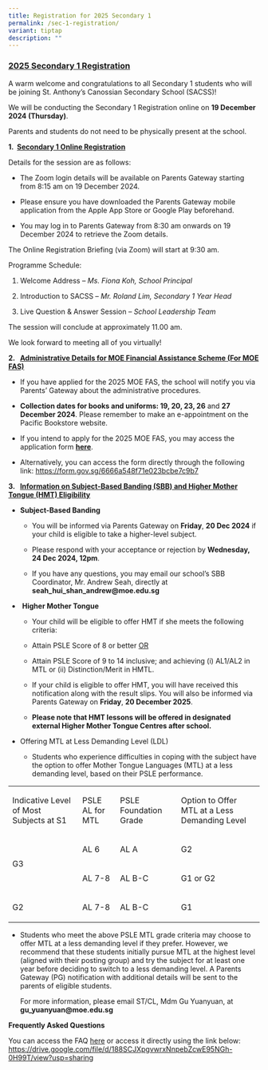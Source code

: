 ```yaml
---
title: Registration for 2025 Secondary 1
permalink: /sec-1-registration/
variant: tiptap
description: ""
---
```

<h3><strong><u>2025 Secondary 1 Registration</u></strong></h3>
<p>A warm welcome and congratulations to all Secondary 1 students who will
be joining St. Anthony’s Canossian Secondary School (SACSS)!&nbsp;</p>
<p>We will be conducting the Secondary 1 Registration online on <strong>19 December 2024 (Thursday)</strong>.&nbsp;</p>
<p>Parents and students do not need to be physically present at the school.</p>
<p><strong>1.&nbsp; <u>Secondary 1 Online Registration</u></strong>
</p>
<p>Details for the session are as follows:</p>
<ul data-tight="true" class="tight">
<li>
<p>The Zoom login details will be available on Parents Gateway starting from
8:15 am on 19 December 2024.</p>
</li>
<li>
<p>Please ensure you have downloaded the Parents Gateway mobile application
from the Apple App Store or Google Play beforehand.</p>
</li>
<li>
<p>You may log in to Parents Gateway from 8:30 am onwards on 19 December
2024 to retrieve the Zoom details.&nbsp;</p>
</li>
</ul>
<p>The Online Registration Briefing (via Zoom) will start at 9:30 am.&nbsp;</p>
<p>Programme Schedule:</p>
<ol data-tight="true" class="tight">
<li>
<p>Welcome Address – <em>Ms. Fiona Koh, School Principal</em>
</p>
</li>
<li>
<p>Introduction to SACSS – <em>Mr. Roland Lim, Secondary 1 Year Head</em>
</p>
</li>
<li>
<p>Live Question &amp; Answer Session – <em>School Leadership Team</em>&nbsp;</p>
</li>
</ol>
<p>The session will conclude at approximately 11.00 am.</p>
<p>We look forward to meeting all of you virtually!</p>
<p><strong>2.&nbsp;&nbsp; <u>Administrative Details for MOE Financial Assistance Scheme (For MOE FAS)</u></strong>
</p>
<ul data-tight="true" class="tight">
<li>
<p>If you have applied for the 2025 MOE FAS, the school will notify you via
Parents’ Gateway about the administrative procedures.</p>
</li>
<li>
<p><strong>Collection dates for books and uniforms: 19, 20, 23, 26</strong> and <strong>27</strong>  <strong>December 2024</strong>.
Please remember to make an e-appointment on the Pacific Bookstore website.</p>
</li>
<li>
<p>If you intend to apply for the 2025 MOE FAS, you may access the application
form <strong><a href="https://go.gov.sg/moe-efas" rel="noopener noreferrer nofollow" target="_blank">here</a></strong>.</p>
</li>
<li>
<p>Alternatively, you can access the form directly through the following
link: <a href="https://form.gov.sg/6666a548f71e023bcbe7c9b7" rel="noopener noreferrer nofollow" target="_blank">https://form.gov.sg/6666a548f71e023bcbe7c9b7</a>
</p>
</li>
</ul>
<p><strong>3.&nbsp;&nbsp; <u>Information on Subject-Based Banding (SBB) and Higher Mother Tongue (HMT) Eligibility</u></strong>
</p>
<ul data-tight="true" class="tight">
<li>
<p><strong>Subject-Based Banding</strong>
</p>
<ul data-tight="true" class="tight">
<li>
<p>You will be informed via Parents Gateway on <strong>Friday</strong>, <strong>20 Dec 2024</strong> if
your child is eligible to take a higher-level subject.</p>
</li>
<li>
<p>Please respond with your acceptance or rejection by <strong>Wednesday, 24 Dec 2024, 12pm</strong>.</p>
</li>
<li>
<p>If you have any questions, you may email our school’s SBB Coordinator,
Mr. Andrew Seah, directly at <strong>seah_hui_shan_andrew@moe.edu.sg</strong>
</p>
</li>
</ul>
</li>
<li>
<p>&nbsp;<strong>Higher Mother Tongue</strong>
</p>
<ul data-tight="true" class="tight">
<li>
<p>Your child will be eligible to offer HMT if she meets the following criteria:</p>
</li>
<li>
<p>Attain PSLE Score of 8 or better <u>OR</u>
</p>
</li>
<li>
<p>Attain PSLE Score of 9 to 14 inclusive; and achieving (i) AL1/AL2 in MTL
or (ii) Distinction/Merit in HMTL.</p>
</li>
<li>
<p>If your child is eligible to offer HMT, you will have received this notification
along with the result slips. You will also be informed via Parents Gateway
on <strong>Friday</strong>, <strong>20 December 2025</strong>.</p>
</li>
<li>
<p><strong>Please note that HMT lessons will be offered in designated external Higher Mother Tongue Centres after school.</strong>
</p>
</li>
</ul>
</li>
<li>
<p>Offering MTL at Less Demanding Level (LDL)</p>
<ul data-tight="true" class="tight">
<li>
<p>Students who experience difficulties in coping with the subject have the
option to offer Mother Tongue Languages (MTL) at a less demanding level,
based on their PSLE performance.</p>
</li>
</ul>
</li>
</ul>
<table style="minWidth: 100px">
<colgroup>
<col>
<col>
<col>
<col>
</colgroup>
<tbody>
<tr>
<td rowspan="1" colspan="1">
<p>Indicative Level of Most Subjects at S1</p>
</td>
<td rowspan="1" colspan="1">
<p>PSLE AL for MTL</p>
</td>
<td rowspan="1" colspan="1">
<p>PSLE Foundation Grade</p>
</td>
<td rowspan="1" colspan="1">
<p>Option to Offer MTL at a Less Demanding Level</p>
</td>
</tr>
<tr>
<td rowspan="2" colspan="1">
<p>G3</p>
</td>
<td rowspan="1" colspan="1">
<p>AL 6</p>
</td>
<td rowspan="1" colspan="1">
<p>AL A</p>
</td>
<td rowspan="1" colspan="1">
<p>G2</p>
</td>
</tr>
<tr>
<td rowspan="1" colspan="1">
<p>AL 7-8</p>
</td>
<td rowspan="1" colspan="1">
<p>AL B-C</p>
</td>
<td rowspan="1" colspan="1">
<p>G1 or G2</p>
</td>
</tr>
<tr>
<td rowspan="1" colspan="1">
<p>G2</p>
</td>
<td rowspan="1" colspan="1">
<p>AL 7-8</p>
</td>
<td rowspan="1" colspan="1">
<p>AL B-C</p>
</td>
<td rowspan="1" colspan="1">
<p>G1</p>
</td>
</tr>
</tbody>
</table>
<ul data-tight="true" class="tight">
<li>
<p>Students who meet the above PSLE MTL grade criteria may choose to offer
MTL at a less demanding level if they prefer. However, we recommend that
these students initially pursue MTL at the highest level (aligned with
their posting group) and try the subject for at least one year before deciding
to switch to a less demanding level. A Parents Gateway (PG) notification
with additional details will be sent to the parents of eligible students.&nbsp;</p>
<p>For more information, please email ST/CL, Mdm Gu Yuanyuan, at <strong>gu_yuanyuan@moe.edu.sg</strong>
</p>
</li>
</ul>
<p><strong>Frequently Asked Questions&nbsp;</strong>
</p>
<p>You can access the FAQ <a href="https://drive.google.com/file/d/188SCJXpgvwrxNnpebZcwE95NGh-0H99T/view?usp=sharing" rel="noopener noreferrer nofollow" target="_new">here</a> or
access it directly using the link below: <a href="https://drive.google.com/file/d/188SCJXpgvwrxNnpebZcwE95NGh-0H99T/view?usp=sharing" rel="noopener noreferrer nofollow" target="_blank">https://drive.google.com/file/d/188SCJXpgvwrxNnpebZcwE95NGh-0H99T/view?usp=sharing</a>
<br>
</p>